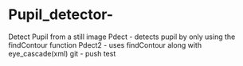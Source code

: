 # Pupil_detector-
Detect Pupil from a still image 
Pdect - detects pupil by only using the findContour function 
Pdect2 - uses findContour along with eye_cascade(xml)
git - push test
